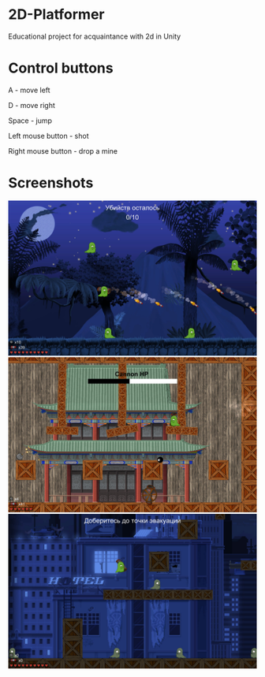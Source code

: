 # 2D-Platformer
 Educational project for acquaintance with 2d in Unity


# Control buttons
A - move left

D - move right

Space - jump

Left mouse button - shot

Right mouse button - drop a mine
# Screenshots
<img src="images/Level 1 image.jpg" width="600">
<img src="images/Level 2 image.jpg" width="600">
<img src="images/Level 3 image.jpg" width="600">
